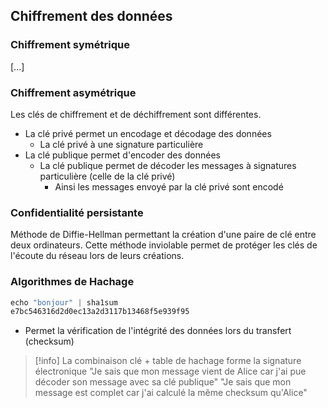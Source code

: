 ## Chiffrement des données
### Chiffrement symétrique
[...]
### Chiffrement asymétrique
Les clés de chiffrement et de déchiffrement sont différentes.
- La clé privé permet un encodage et décodage des données
	- La clé privé à une signature particulière
- La clé publique permet d'encoder des données
	- La clé publique permet de décoder les messages à signatures particulière (celle de la clé privé)
		- Ainsi les messages envoyé par la clé privé sont encodé

### Confidentialité persistante
Méthode de Diffie-Hellman permettant la création d'une paire de clé entre deux ordinateurs. Cette méthode inviolable permet de protéger les clés de l'écoute du réseau lors de leurs créations.

### Algorithmes de Hachage

```c
echo "bonjour" | sha1sum
e7bc546316d2d0ec13a2d3117b13468f5e939f95
```
- Permet la vérification de l'intégrité des données lors du transfert (checksum)

> [!info]
> La combinaison clé + table de hachage forme la signature électronique
> "Je sais que mon message vient de Alice car j'ai pue décoder son message avec sa clé publique"
> "Je sais que mon message est complet car j'ai calculé la même checksum qu'Alice"